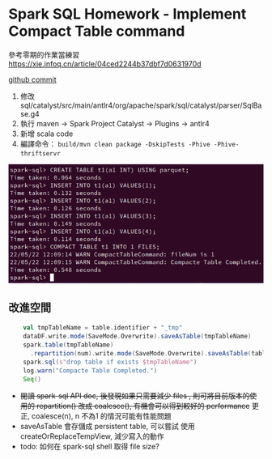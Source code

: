 # Spark SQL Homework - Implement Compact Table command

參考零期的作業當練習 https://xie.infoq.cn/article/04ced2244b37dbf7d0631970d

[github commit](https://github.com/Julian-Chu/spark/commit/5076bd8b51797e12b1d51d161965c125c8729656)
1. 修改 sql/catalyst/src/main/antlr4/org/apache/spark/sql/catalyst/parser/SqlBase.g4
2. 執行 maven -> Spark Project Catalyst -> Plugins -> antlr4
3. 新增 scala code
4. 編譯命令： `build/mvn clean package -DskipTests -Phive -Phive-thriftservr`

![COMPACT TABLE](./CompactTable.png)

## 改進空間
```scala
    val tmpTableName = table.identifier + "_tmp"
    dataDF.write.mode(SaveMode.Overwrite).saveAsTable(tmpTableName)
    spark.table(tmpTableName)
      .repartition(num).write.mode(SaveMode.Overwrite).saveAsTable(table.identifier)
    spark.sql(s"drop table if exists $tmpTableName")
    log.warn("Compacte Table Completed.")
    Seq()
```
- ~~閱讀 spark-sql API doc, 後發現如果只需要減少 files , 則可將目前版本的使用的 repartition() 改成 coalesce(), 有機會可以得到較好的 performance~~ 更正, coalesce(n), n 不為1 的情況可能有性能問題
- saveAsTable 會存儲成 persistent table,  可以嘗試 使用 createOrReplaceTempView, 減少寫入的動作
- todo: 如何在 spark-sql shell 取得 file size?